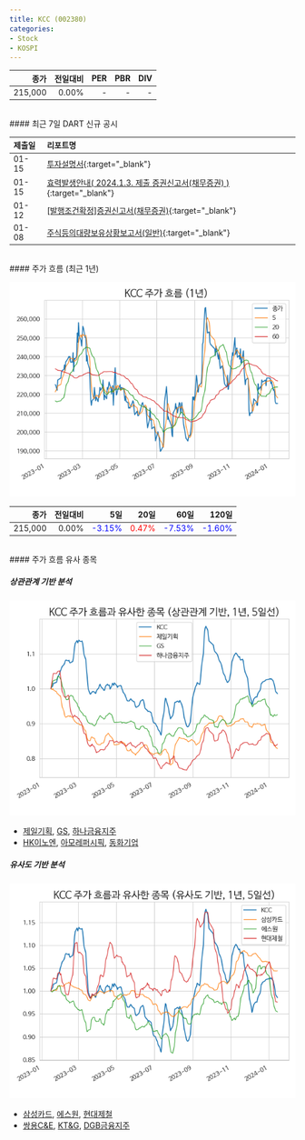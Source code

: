 ```yaml
---
title: KCC (002380)
categories:
- Stock
- KOSPI
---
```


|종가|전일대비|PER|PBR|DIV|
|---:|-------:|--:|--:|--:|
|215,000|0.00%|-|-|-|

<!-- more -->

<br>
#### 최근 7일 DART 신규 공시


|제출일|리포트명|
|:-----|:-------|
|01-15|[투자설명서](https://dart.fss.or.kr/dsaf001/main.do?rcpNo=20240115000002){:target="_blank"}|
|01-15|[효력발생안내( 2024.1.3. 제출 증권신고서(채무증권) )](https://dart.fss.or.kr/dsaf001/main.do?rcpNo=20240104100001){:target="_blank"}|
|01-12|[[발행조건확정]증권신고서(채무증권)](https://dart.fss.or.kr/dsaf001/main.do?rcpNo=20240112000599){:target="_blank"}|
|01-08|[주식등의대량보유상황보고서(일반)](https://dart.fss.or.kr/dsaf001/main.do?rcpNo=20240108000548){:target="_blank"}|

<br>
#### 주가 흐름 (최근 1년)

![002380](/assets/images/stock/002380.png)

|종가|전일대비|5일|20일|60일|120일|
|---:|-------:|--:|---:|---:|----:|
|215,000|0.00%|<span style="color: blue">-3.15%</span>|<span style="color: red">0.47%</span>|<span style="color: blue">-7.53%</span>|<span style="color: blue">-1.60%</span>|

<br>
#### 주가 흐름 유사 종목

##### 상관관계 기반 분석

![002380](/assets/images/stock/002380_corr.png)
- [제일기획](/030000/), [GS](/078930/), [하나금융지주](/086790/)
- [HK이노엔](/195940/), [아모레퍼시픽](/090430/), [동화기업](/025900/)

##### 유사도 기반 분석

![002380](/assets/images/stock/002380_sim.png)
- [삼성카드](/029780/), [에스원](/012750/), [현대제철](/004020/)
- [쌍용C&E](/003410/), [KT&G](/033780/), [DGB금융지주](/139130/)